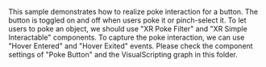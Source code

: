This sample demonstrates how to realize poke interaction for a button.
The button is toggled on and off when users poke it or pinch-select it.
To let users to poke an object, we should use "XR Poke Filter" and "XR Simple Interactable" components.
To capture the poke interaction, we can use "Hover Entered" and "Hover Exited" events.
Please check the component settings of "Poke Button" and the VisualScripting graph in this folder.